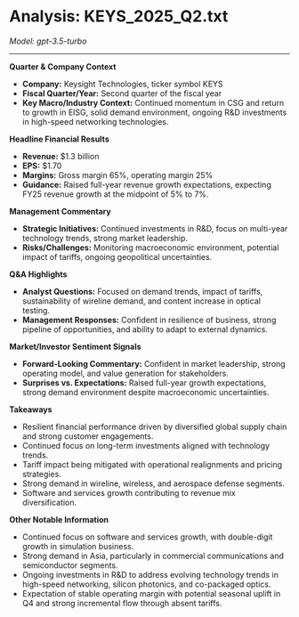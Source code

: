 # Analysis: KEYS_2025_Q2.txt

*Model: gpt-3.5-turbo*

---

**Quarter & Company Context**
- **Company:** Keysight Technologies, ticker symbol KEYS
- **Fiscal Quarter/Year:** Second quarter of the fiscal year
- **Key Macro/Industry Context:** Continued momentum in CSG and return to growth in EISG, solid demand environment, ongoing R&D investments in high-speed networking technologies.

**Headline Financial Results**
- **Revenue:** $1.3 billion
- **EPS:** $1.70
- **Margins:** Gross margin 65%, operating margin 25%
- **Guidance:** Raised full-year revenue growth expectations, expecting FY25 revenue growth at the midpoint of 5% to 7%.

**Management Commentary**
- **Strategic Initiatives:** Continued investments in R&D, focus on multi-year technology trends, strong market leadership.
- **Risks/Challenges:** Monitoring macroeconomic environment, potential impact of tariffs, ongoing geopolitical uncertainties.

**Q&A Highlights**
- **Analyst Questions:** Focused on demand trends, impact of tariffs, sustainability of wireline demand, and content increase in optical testing.
- **Management Responses:** Confident in resilience of business, strong pipeline of opportunities, and ability to adapt to external dynamics.

**Market/Investor Sentiment Signals**
- **Forward-Looking Commentary:** Confident in market leadership, strong operating model, and value generation for stakeholders.
- **Surprises vs. Expectations:** Raised full-year growth expectations, strong demand environment despite macroeconomic uncertainties.

**Takeaways**
- Resilient financial performance driven by diversified global supply chain and strong customer engagements.
- Continued focus on long-term investments aligned with technology trends.
- Tariff impact being mitigated with operational realignments and pricing strategies.
- Strong demand in wireline, wireless, and aerospace defense segments.
- Software and services growth contributing to revenue mix diversification.

**Other Notable Information**
- Continued focus on software and services growth, with double-digit growth in simulation business.
- Strong demand in Asia, particularly in commercial communications and semiconductor segments.
- Ongoing investments in R&D to address evolving technology trends in high-speed networking, silicon photonics, and co-packaged optics.
- Expectation of stable operating margin with potential seasonal uplift in Q4 and strong incremental flow through absent tariffs.